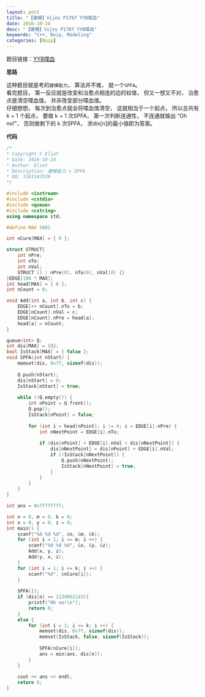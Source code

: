 ```yaml
---
layout: post
title: "【建模】Vijos P1767 YYB喋血"
date: 2016-10-24
desc: "【建模】Vijos P1767 YYB喋血"
keywords: "C++, Noip, Modeling"
categories: [Noip]
---
```


题目链接：[YYB喋血](https://vijos.org/p/1767)  

**思路**

这种题目就是考的```建模能力```， 算法并不难， 就一个```SPFA```。  
看完题目， 第一反应就是改变和治愈点相连的边的权值， 但又一想又不对， 治愈点是清空喋血值， 并非改变部分喋血值。  
仔细想想， 每次到治愈点就会将喋血值清空， 这就相当于一个起点， 所以总共有 k + 1 个起点， 要做 k + 1 次SPFA， 第一次判断连通性， 不连通就输出 “Oh no!”， 否则做剩下的 k 次SPFA， 求dis[n]的最小值即为答案。  

**代码**

```c++
/*
* Copyright © Eliot
* Date: 2016-10-24
* Author: Eliot
* Description: 建模能力 + SPFA
* QQ: 1161142536
*/

#include <iostream>
#include <cstdio>
#include <queue>
#include <cstring>
using namespace std;

#define MAX 5001

int nCure[MAX] = { 0 };

struct STRUCT{
	int nPre;
	int nTo;
	int nVal;
	STRUCT () : nPre(0), nTo(0), nVal(0) {}
}EDGE[100 * MAX];
int head[MAX] = { 0 };
int nCount = 0;

void Add(int a, int b, int c) {
	EDGE[++ nCount].nTo = b;
	EDGE[nCount].nVal = c;
	EDGE[nCount].nPre = head[a];
	head[a] = nCount;
}

queue<int> Q;
int dis[MAX] = {0};
bool IsStack[MAX] = { false };
void SPFA(int nStart) {
	memset(dis, 0x7f, sizeof(dis));
	
	Q.push(nStart);
	dis[nStart] = 0;
	IsStack[nStart] = true;
	
	while (!Q.empty()) {
		int nPoint = Q.front();
		Q.pop();
		IsStack[nPoint] = false;
		
		for (int i = head[nPoint]; i != 0; i = EDGE[i].nPre) {
			int nNextPoint = EDGE[i].nTo;
			
			if (dis[nPoint] + EDGE[i].nVal < dis[nNextPoint]) {
				dis[nNextPoint] = dis[nPoint] + EDGE[i].nVal;
				if (!IsStack[nNextPoint]) {
					Q.push(nNextPoint);
					IsStack[nNextPoint] = true;
				}
			}
		}
	}
} 

int ans = 0x7fffffff;

int n = 0, m = 0, k = 0;
int x = 0, y = 0, z = 0;
int main() {
	scanf("%d %d %d", &n, &m, &k);
	for (int i = 1; i <= m; i ++) {
		scanf("%d %d %d", &x, &y, &z);
		Add(x, y, z);
		Add(y, x, z);
	}
	for (int i = 1; i <= k; i ++) {
		scanf("%d", &nCure[i]);
	}
	
	SPFA(1);
	if (dis[n] == 2139062143){
		printf("Oh no!\n");
		return 0;
	}
	else {
		for (int i = 1; i <= k; i ++) {
			memset(dis, 0x7f, sizeof(dis));
			memset(IsStack, false, sizeof(IsStack));
			
			SPFA(nCure[i]);
			ans = min(ans, dis[n]);
		}
	}
	
	cout << ans << endl;
	return 0;
}
```
